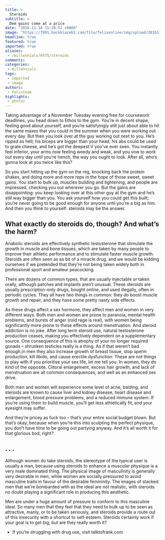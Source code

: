 ```yaml
---
title: >
  Steroids
subtitle: >
  Dem gains come at a price
date: "2016-11-18 15:20:52 +0000"
image: "https://f001.backblazeb2.com/file/felixonline/img/upload/201611181519-felix-Screen Shot 2016-11-18 at 15.17.08.png"
headline: true
featured: true
imported: true
aliases:
 - /millennials/6475/steroids
comments:
categories:
 - millennials
tags:
 - imported
 - image
authors:
 - felixteam
highlights:
 - photos
---
```


Taking advantage of a November Tuesday evening free for coursework deadlines, you head down to Ethos to the gym. You’re in decent shape, feeling good about yourself, and you’re satisfyingly still just about able to hit the same maxes that you could in the summer when you were working out every day. But then you look over at the guy working out next to you. He’s ripped as hell; his biceps are bigger than your head, his abs could be used to grate cheese, and he’s got the deepest V you’ve ever seen. You instantly feel inferior, your arms now feeling weedy and weak, and you vow to work out every day until you’re hench, the way you ought to look. After all, who’s gonna look at you twice like this?

So you start hitting up the gym on the reg, knocking back the protein shakes, and doing more and more reps in the hope of those sweet, sweet gains. You start to bulk up, muscles building and tightening, and people are impressed, checking you out wherever you go. But the gains are disappointing: you keep looking over at this other guy at the gym and he’s still way bigger than you. You ask yourself how you could get this built; you’re never going to be good enough for anyone until you’re a big as him. And then you think to yourself: steroids may be the answer.
## What exactly do steroids do, though? And what’s the harm?
Anabolic steroids are effectively synthetic testosterone that stimulate the growth in muscle and bone tissues, which are taken by many people to improve their athletic performance and to stimulate faster muscle growth. Steroids are often seen as as bit of a miracle drug, and we would be kidding ourselves if we pretended that they’re not being taken widely both in professional sport and amateur peacocking.

There are dozens of common types, that are usually injectable or taken orally, although patches and implants aren’t unusual. These steroids are usually prescription-only drugs, bought online, and used illegally, often in periodic cycles. They all have two things in common: they do boost muscle growth and repair, and they have some pretty nasty side effects.

As these drugs affect a sex hormone, they affect men and women in very different ways. Both men and women are prone to paranoia, mental health problems, and bursts of anger (roid rage is real), with women being significantly more prone to these effects around menstruation.
And steroid addiction is no joke. After long term steroid use, natural testosterone production ceases, making you effectively dependent on a supplementary source. One consequence of this is atrophy of your no longer required gonads – shrunken testicles really is a thing. As if that weren’t bad enough,in men they also increase growth of breast tissue, stop sperm production, kill libido, and cause erectile dysfunction. These are not things to play with if you prioritise your sex life, let me tell you. In women, they do kind of the opposite. Clitoral enlargement, excess hair growth, and lack of menstruation are all common consequences, and well as an enhanced sex drive.

Both men and women will experience some level of acne, balding, and steroids are known to cause liver and kidney disease, heart disease and enlargement, blood pressure problems, and a reduced immune system. If you’re using them to build muscle, you’ll get less athletically fit, and your eyesight may suffer.

And they’re pricey as fuck too – that’s your entire social budget blown. But that’s okay, because when you’re this into sculpting the perfect physique, you don’t have time to be going out partying anyway. And it’s all worth it for that glorious bod, right?
## . . .
Although women do take steroids, the stereotype of the typical user is usually a man, because using steroids to enhance a muscular physique is a very male dominated thing. The physical image of masculinity is generally very desirable in men, while women are socially pressured to avoid masculine traits in favour of the desirable femininity. The images of stacked men that we’re bombarded with as the ideal are not realistic, with steroids no doubt playing a significant role in producing this aesthetic.

Men are under a huge amount of pressure to conform to this masculine ideal. So many men that they feel that they need to bulk up to be seen as attractive, manly, or to be taken seriously, and steroids provide a route out of this insecurity with a shortcut to self-esteem. Steroids certainly work if your goal is to get big, but are they really worth it?

* If you’re struggling with drug use, visit talktofrank.com

